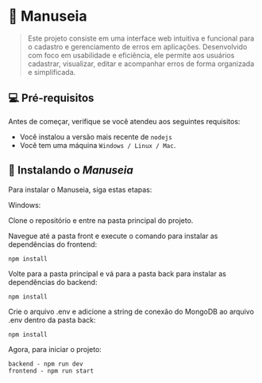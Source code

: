 # 🔧 Manuseia

> Este projeto consiste em uma interface web intuitiva e funcional para o cadastro e gerenciamento de erros em aplicações. Desenvolvido com foco em usabilidade e eficiência, ele permite aos usuários cadastrar, visualizar, editar e acompanhar erros de forma organizada e simplificada.

## 💻 Pré-requisitos

Antes de começar, verifique se você atendeu aos seguintes requisitos:

- Você instalou a versão mais recente de `nodejs`
- Você tem uma máquina `Windows / Linux / Mac`.

## 🚀 Instalando o *Manuseia*

Para instalar o Manuseia, siga estas etapas:

Windows:

Clone o repositório e entre na pasta principal do projeto.

Navegue até a pasta front e execute o comando para instalar as dependências do frontend:
```
npm install
```

Volte para a pasta principal e vá para a pasta back para instalar as dependências do backend:
```
npm install
```

Crie o arquivo .env e adicione a string de conexão do MongoDB ao arquivo .env dentro da pasta back:
```
npm install
```

Agora, para iniciar o projeto:
```
backend - npm run dev
frontend - npm run start
```